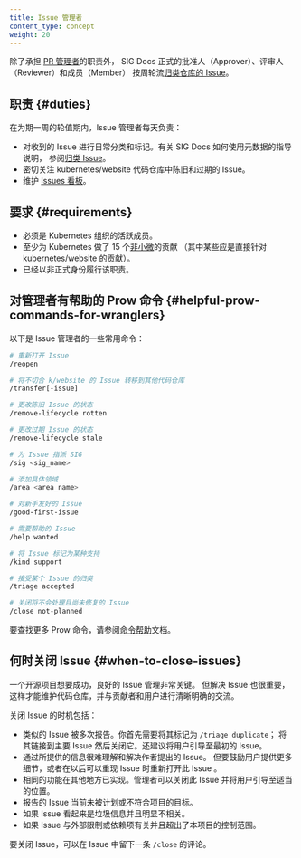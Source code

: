 ```yaml
---
title: Issue 管理者
content_type: concept
weight: 20
---
```

<!--
title: Issue Wranglers
content_type: concept
weight: 20
-->

<!-- overview -->

<!--
Alongside the [PR Wrangler](/docs/contribute/participate/pr-wranglers),formal approvers,
and reviewers, members of SIG Docs take week long shifts
[triaging and categorising issues](/docs/contribute/review/for-approvers/#triage-and-categorize-issues)
for the repository.
-->
除了承担 [PR 管理者](/zh-cn/docs/contribute/participate/pr-wranglers)的职责外，
SIG Docs 正式的批准人（Approver）、评审人（Reviewer）和成员（Member）
按周轮流[归类仓库的 Issue](/zh-cn/docs/contribute/review/for-approvers/#triage-and-categorize-issues)。

<!-- body -->

<!--
## Duties

Each day in a week-long shift the Issue Wrangler will be responsible for:

- Triaging and tagging incoming issues daily. See
  [Triage and categorize issues](/docs/contribute/review/for-approvers/#triage-and-categorize-issues)
  for guidelines on how SIG Docs uses metadata.
- Keeping an eye on stale & rotten issues within the kubernetes/website repository.
- Maintenance of the [Issues board](https://github.com/orgs/kubernetes/projects/72/views/1).
-->
## 职责   {#duties}

在为期一周的轮值期内，Issue 管理者每天负责：

- 对收到的 Issue 进行日常分类和标记。有关 SIG Docs 如何使用元数据的指导说明，
  参阅[归类 Issue](/zh-cn/docs/contribute/review/for-approvers/#triage-and-categorize-issues)。
- 密切关注 kubernetes/website 代码仓库中陈旧和过期的 Issue。
- 维护 [Issues 看板](https://github.com/orgs/kubernetes/projects/72/views/1)。

<!--
## Requirements

- Must be an active member of the Kubernetes organization.
- A minimum of 15 [non-trivial](https://www.kubernetes.dev/docs/guide/pull-requests/#trivial-edits)
  contributions to Kubernetes (of which a certain amount should be directed towards kubernetes/website).
- Performing the role in an informal capacity already.
-->
## 要求   {#requirements}

- 必须是 Kubernetes 组织的活跃成员。
- 至少为 Kubernetes 做了 15
  个[非小微](https://www.kubernetes.dev/docs/guide/pull-requests/#trivial-edits)的贡献
  （其中某些应是直接针对 kubernetes/website 的贡献）。
- 已经以非正式身份履行该职责。

<!--
## Helpful Prow commands for wranglers

Below are some commonly used commands for Issue Wranglers:
-->
## 对管理者有帮助的 Prow 命令  {#helpful-prow-commands-for-wranglers}

以下是 Issue 管理者的一些常用命令：

<!--
```bash
# reopen an issue
/reopen

# transfer issues that don't fit in k/website to another repository
/transfer[-issue]

# change the state of rotten issues
/remove-lifecycle rotten

# change the state of stale issues
/remove-lifecycle stale

# assign sig to an issue
/sig <sig_name>

# add specific area
/area <area_name>

# for beginner friendly issues
/good-first-issue

# issues that needs help
/help wanted

# tagging issue as support specific
/kind support

# to accept triaging for an issue
/triage accepted

# closing an issue we won't be working on and haven't fixed yet
/close not-planned
```
-->
```bash
# 重新打开 Issue
/reopen

# 将不切合 k/website 的 Issue 转移到其他代码仓库
/transfer[-issue]

# 更改陈旧 Issue 的状态
/remove-lifecycle rotten

# 更改过期 Issue 的状态
/remove-lifecycle stale

# 为 Issue 指派 SIG
/sig <sig_name>

# 添加具体领域
/area <area_name>

# 对新手友好的 Issue
/good-first-issue

# 需要帮助的 Issue
/help wanted

# 将 Issue 标记为某种支持
/kind support

# 接受某个 Issue 的归类
/triage accepted

# 关闭将不会处理且尚未修复的 Issue
/close not-planned
```

<!--
To find more Prow commands, refer to the [Command Help](https://prow.k8s.io/command-help) documentation.
-->
要查找更多 Prow 命令，请参阅[命令帮助](https://prow.k8s.io/command-help)文档。

<!--
## When to close Issues

For an open source project to succeed, good issue management is crucial.
But it is also critical to resolve issues in order to maintain the repository
and communicate clearly with contributors and users.
-->
## 何时关闭 Issue   {#when-to-close-issues}

一个开源项目想要成功，良好的 Issue 管理非常关键。
但解决 Issue 也很重要，这样才能维护代码仓库，并与贡献者和用户进行清晰明确的交流。

<!--
Close issues when:

- A similar issue is reported more than once.You will first need to tag it as `/triage duplicate`;
  link it to the main issue & then close it. It is also advisable to direct the users to the original issue.
- It is very difficult to understand and address the issue presented by the author with the information provided.
  However, encourage the user to provide more details or reopen the issue if they can reproduce it later.
- The same functionality is implemented elsewhere. One can close this issue and direct user to the appropriate place.
- The reported issue is not currently planned or aligned with the project's goals.
- If the issue appears to be spam and is clearly unrelated.
- If the issue is related to an external limitation or dependency and is beyond the control of the project.
-->
关闭 Issue 的时机包括：

- 类似的 Issue 被多次报告。你首先需要将其标记为 `/triage duplicate`；
  将其链接到主要 Issue 然后关闭它。还建议将用户引导至最初的 Issue。
- 通过所提供的信息很难理解和解决作者提出的 Issue。
  但要鼓励用户提供更多细节，或者在以后可以重现 Issue 时重新打开此 Issue 。
- 相同的功能在其他地方已实现。管理者可以关闭此 Issue 并将用户引导至适当的位置。
- 报告的 Issue 当前未被计划或不符合项目的目标。
- 如果 Issue 看起来是垃圾信息并且明显不相关。
- 如果 Issue 与外部限制或依赖项有关并且超出了本项目的控制范围。

<!--
To close an issue, leave a `/close` comment on the issue.
-->
要关闭 Issue，可以在 Issue 中留下一条 `/close` 的评论。
